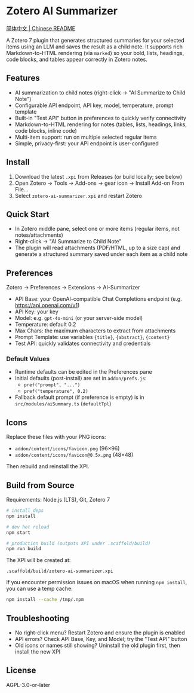 # Zotero AI Summarizer

[简体中文 | Chinese README](./README-zhCN.md)

A Zotero 7 plugin that generates structured summaries for your selected items using an LLM and saves the result as a child note. It supports rich Markdown-to-HTML rendering (via `marked`) so your bold, lists, headings, code blocks, and tables appear correctly in Zotero notes.

## Features

- AI summarization to child notes (right-click → "AI Summarize to Child Note")
- Configurable API endpoint, API key, model, temperature, prompt template
- Built-in "Test API" button in preferences to quickly verify connectivity
- Markdown-to-HTML rendering for notes (tables, lists, headings, links, code blocks, inline code)
- Multi-item support: run on multiple selected regular items
- Simple, privacy-first: your API endpoint is user-configured

## Install

1. Download the latest `.xpi` from Releases (or build locally; see below)
2. Open Zotero → Tools → Add-ons → gear icon → Install Add-on From File…
3. Select `zotero-ai-summarizer.xpi` and restart Zotero

## Quick Start

- In Zotero middle pane, select one or more items (regular items, not notes/attachments)
- Right-click → "AI Summarize to Child Note"
- The plugin will read attachments (PDF/HTML, up to a size cap) and generate a structured summary saved under each item as a child note

## Preferences

Zotero → Preferences → Extensions → AI-Summarizer

- API Base: your OpenAI-compatible Chat Completions endpoint (e.g. https://api.openai.com/v1)
- API Key: your key
- Model: e.g. `gpt-4o-mini` (or your server-side model)
- Temperature: default 0.2
- Max Chars: the maximum characters to extract from attachments
- Prompt Template: use variables `{title}`, `{abstract}`, `{content}`
- Test API: quickly validates connectivity and credentials

### Default Values

- Runtime defaults can be edited in the Preferences pane
- Initial defaults (post-install) are set in `addon/prefs.js`:
  - `pref("prompt", "...")`
  - `pref("temperature", 0.2)`
- Fallback default prompt (if preference is empty) is in `src/modules/aiSummary.ts` (`defaultTpl`)

## Icons

Replace these files with your PNG icons:
- `addon/content/icons/favicon.png` (96×96)
- `addon/content/icons/favicon@0.5x.png` (48×48)

Then rebuild and reinstall the XPI.

## Build from Source

Requirements: Node.js (LTS), Git, Zotero 7

```bash
# install deps
npm install

# dev hot reload
npm start

# production build (outputs XPI under .scaffold/build)
npm run build
```

The XPI will be created at:

```
.scaffold/build/zotero-ai-summarizer.xpi
```

If you encounter permission issues on macOS when running `npm install`, you can use a temp cache:

```bash
npm install --cache /tmp/.npm
```
## Troubleshooting

- No right-click menu? Restart Zotero and ensure the plugin is enabled
- API errors? Check API Base, Key, and Model; try the "Test API" button
- Old icons or names still showing? Uninstall the old plugin first, then install the new XPI

## License

AGPL-3.0-or-later 